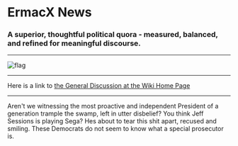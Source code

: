 
# ErmacX News
### A superior, thoughtful political quora - measured, balanced, and refined for meaningful discourse.
___
![flag](https://upload.wikimedia.org/wikipedia/en/thumb/a/a4/Flag_of_the_United_States.svg/1235px-Flag_of_the_United_States.svg.png)
___
Here is a link to [the General Discussion at the Wiki Home Page](https://github.com/ErmacX/ErmacX.github.io/wiki)
___  
Aren't we witnessing the most proactive and independent President of a generation trample the swamp, left in utter disbelief?
You think Jeff Sessions is playing Sega? Hes about to tear this shit apart, recused and smiling. These Democrats do not seem to know what a special prosecutor is.

